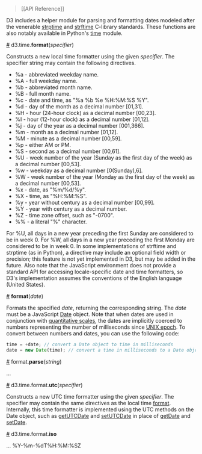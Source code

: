 > [[API Reference]]

D3 includes a helper module for parsing and formatting dates modeled after the venerable [strptime](http://pubs.opengroup.org/onlinepubs/009695399/functions/strptime.html) and [strftime](http://pubs.opengroup.org/onlinepubs/007908799/xsh/strftime.html) C-library standards. These functions are also notably available in Python's [time](http://docs.python.org/library/time.html) module.

<a name="format" href="#format">#</a> d3.time.<b>format</b>(<i>specifier</i>)

Constructs a new local time formatter using the given *specifier*. The specifier string may contain the following directives.

* %a - abbreviated weekday name.
* %A - full weekday name.
* %b - abbreviated month name.
* %B - full month name.
* %c - date and time, as "%a %b %e %H:%M:%S %Y".
* %d - day of the month as a decimal number [01,31].
* %H - hour (24-hour clock) as a decimal number [00,23].
* %I - hour (12-hour clock) as a decimal number [01,12].
* %j - day of the year as a decimal number [001,366].
* %m - month as a decimal number [01,12].
* %M - minute as a decimal number [00,59].
* %p - either AM or PM.
* %S - second as a decimal number [00,61].
* %U - week number of the year (Sunday as the first day of the week) as a decimal number [00,53].
* %w - weekday as a decimal number [0(Sunday),6].
* %W - week number of the year (Monday as the first day of the week) as a decimal number [00,53].
* %x - date, as "%m/%d/%y".
* %X - time, as "%H:%M:%S".
* %y - year without century as a decimal number [00,99].
* %Y - year with century as a decimal number.
* %Z - time zone offset, such as "-0700".
* %% - a literal "%" character.	

For %U, all days in a new year preceding the first Sunday are considered to be in week 0. For %W, all days in a new year preceding the first Monday are considered to be in week 0. In some implementations of strftime and strptime (as in Python), a directive may include an optional field width or precision; this feature is not yet implemented in D3, but may be added in the future. Also note that the JavaScript environment does not provide a standard API for accessing locale-specific date and time formatters, so D3's implementation assumes the conventions of the English language (United States).

<a name="_format" href="#_format">#</a> <b>format</b>(<i>date</i>)

Formats the specified *date*, returning the corresponding string. The *date* must be a JavaScript [Date](https://developer.mozilla.org/en/JavaScript/Reference/Global_Objects/Date) object. Note that when dates are used in conjunction with [quantitative scales](Quantitative-Scales), the dates are implicitly coerced to numbers representing the number of milliseconds since [UNIX epoch](http://en.wikipedia.org/wiki/Unix_time). To convert between numbers and dates, you can use the following code:

```javascript
time = +date; // convert a Date object to time in milliseconds
date = new Date(time); // convert a time in milliseconds to a Date object
```

<a name="parse" href="#parse">#</a> format.<b>parse</b>(<i>string</i>)

…

<a name="format_utc" href="#format_utc">#</a> d3.time.format.<b>utc</b>(<i>specifier</i>)

Constructs a new UTC time formatter using the given *specifier*. The specifier may contain the same directives as the local time [format](#format). Internally, this time formatter is implemented using the UTC methods on the Date object, such as [getUTCDate](https://developer.mozilla.org/en/JavaScript/Reference/Global_Objects/Date/getUTCDate) and [setUTCDate](https://developer.mozilla.org/en/JavaScript/Reference/Global_Objects/Date/setUTCDate) in place of [getDate](https://developer.mozilla.org/en/JavaScript/Reference/Global_Objects/Date/getDate) and [setDate](https://developer.mozilla.org/en/JavaScript/Reference/Global_Objects/Date/setDate).

<a name="format_iso" href="#format_iso">#</a> d3.time.format.<b>iso</b>

… %Y-%m-%dT%H:%M:%SZ
